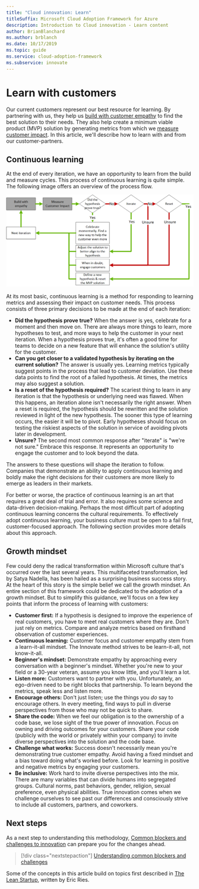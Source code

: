 ```yaml
---
title: "Cloud innovation: Learn"
titleSuffix: Microsoft Cloud Adoption Framework for Azure
description: Introduction to Cloud innovation - Learn content
author: BrianBlanchard
ms.author: brblanch
ms.date: 10/17/2019
ms.topic: guide
ms.service: cloud-adoption-framework
ms.subservice: innovate
---
```


# Learn with customers

Our current customers represent our best resource for learning. By partnering with us, they help us [build with customer empathy](./build.md) to find the best solution to their needs. They also help create a minimum viable product (MVP) solution by generating metrics from which we [measure customer impact](./measure.md). In this article, we'll describe how to learn with and from our customer-partners.

## Continuous learning

At the end of every iteration, we have an opportunity to learn from the build and measure cycles. This process of continuous learning is quite simple. The following image offers an overview of the process flow.

![Continuous learning decision tree](../../_images/innovate/continuous-learning.png)

At its most basic, continuous learning is a method for responding to learning metrics and assessing their impact on customer needs. This process consists of three primary decisions to be made at the end of each iteration:

- **Did the hypothesis prove true?** When the answer is yes, celebrate for a moment and then move on. There are always more things to learn, more hypotheses to test, and more ways to help the customer in your next iteration. When a hypothesis proves true, it's often a good time for teams to decide on a new feature that will enhance the solution's utility for the customer.
- **Can you get closer to a validated hypothesis by iterating on the current solution?** The answer is usually yes. Learning metrics typically suggest points in the process that lead to customer deviation. Use these data points to find the root of a failed hypothesis. At times, the metrics may also suggest a solution.
- **Is a reset of the hypothesis required?** The scariest thing to learn in any iteration is that the hypothesis or underlying need was flawed. When this happens, an iteration alone isn't necessarily the right answer. When a reset is required, the hypothesis should be rewritten and the solution reviewed in light of the new hypothesis. The sooner this type of learning occurs, the easier it will be to pivot. Early hypotheses should focus on testing the riskiest aspects of the solution in service of avoiding pivots later in development.
- **Unsure?** The second most common response after "iterate" is "we're not sure." Embrace this response. It represents an opportunity to engage the customer and to look beyond the data.

The answers to these questions will shape the iteration to follow. Companies that demonstrate an ability to apply continuous learning and boldly make the right decisions for their customers are more likely to emerge as leaders in their markets.

For better or worse, the practice of continuous learning is an art that requires a great deal of trial and error. It also requires some science and data-driven decision-making. Perhaps the most difficult part of adopting continuous learning concerns the cultural requirements. To effectively adopt continuous learning, your business culture must be open to a fail first, customer-focused approach. The following section provides more details about this approach.

## Growth mindset

Few could deny the radical transformation within Microsoft culture that's occurred over the last several years. This multifaceted transformation, led by Satya Nadella, has been hailed as a surprising business success story. At the heart of this story is the simple belief we call the growth mindset. An entire section of this framework could be dedicated to the adoption of a growth mindset. But to simplify this guidance, we'll focus on a few key points that inform the process of learning with customers:

- **Customer first:** If a hypothesis is designed to improve the experience of real customers, you have to meet real customers where they are. Don't just rely on metrics. Compare and analyze metrics based on firsthand observation of customer experiences.
- **Continuous learning:** Customer focus and customer empathy stem from a learn-it-all mindset. The Innovate method strives to be learn-it-all, not know-it-all.
- **Beginner's mindset:** Demonstrate empathy by approaching every conversation with a beginner's mindset. Whether you're new to your field or a 30-year veteran, assume you know little, and you'll learn a lot.
- **Listen more:** Customers want to partner with you. Unfortunately, an ego-driven need to be right blocks that partnership. To learn beyond the metrics, speak less and listen more.
- **Encourage others:** Don't just listen; use the things you *do* say to encourage others. In every meeting, find ways to pull in diverse perspectives from those who may not be quick to share.
- **Share the code:** When we feel our obligation is to the ownership of a code base, we lose sight of the true power of innovation. Focus on owning and driving outcomes for your customers. Share your code (publicly with the world or privately within your company) to invite diverse perspectives into the solution and the code base.
- **Challenge what works:** Success doesn't necessarily mean you're demonstrating true customer empathy. Avoid having a fixed mindset and a bias toward doing what's worked before. Look for learning in positive and negative metrics by engaging your customers.
- **Be inclusive:** Work hard to invite diverse perspectives into the mix. There are many variables that can divide humans into segregated groups. Cultural norms, past behaviors, gender, religion, sexual preference, even physical abilities. True innovation comes when we challenge ourselves to see past our differences and consciously strive to include all customers, partners, and coworkers.

## Next steps

As a next step to understanding this methodology, [Common blockers and challenges to innovation](./challenges.md) can prepare you for the changes ahead.

> [!div class="nextstepaction"]
> [Understanding common blockers and challenges](./challenges.md)

Some of the concepts in this article build on topics first described in [The Lean Startup](https://theleanstartup.com/book), written by Eric Ries.
